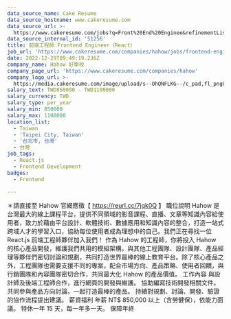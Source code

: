 ```yaml
---
data_source_name: Cake Resume
data_source_hostname: www.cakeresume.com
data_source_url: >-
  https://www.cakeresume.com/jobs?q=Front%20End%20Enginee&refinementList[lang_name][0]=E[…]tech_front-end-development&range[salary_range][min]=1000000
data_source_internal_id: '51256'
title: 前端工程師 Frontend Engineer（React）
job_url: 'https://www.cakeresume.com/companies/hahow/jobs/frontend-engineer-react-d7a41b'
date: 2022-12-29T09:49:19.236Z
company_name: Hahow 好學校
company_page_url: 'https://www.cakeresume.com/companies/hahow'
company_logo_url: >-
  https://media.cakeresume.com/image/upload/s--OhQNFLKG--/c_pad,fl_png8,h_200,w_200/v1605859436/g73gdixpzusgjvlngex5.png
salary_text: TWD850000 - TWD1100000
salary_currency: TWD
salary_type: per_year
salary_min: 850000
salary_max: 1100000
location_list:
  - Taiwan
  - 'Taipei City, Taiwan'
  - '台北市, 台灣'
  - 台灣
job_tags:
  - React.js
  - Frontend Development
badges:
  - Frontend

---
```


＊請直接至 Hahow 官網應徵【 https://reurl.cc/7jqk0Q 】 職位說明 Hahow 是台灣最大的線上課程平台，提供不同領域的影音課程、直播、文章等知識內容給使用者，致力於藉由平台設計、軟體技術、數據應用和知識內容的整合，打造一站式跨域人才的學習入口，協助每位使用者成為理想中的自己。我們正在尋找一位 React.js 前端工程師夥伴加入我們！ 作為 Hahow 的工程師，你將投入 Hahow 的核心產品開發，維護我們共用的模組架構，與其他工程團隊、設計團隊、產品經理等夥伴們密切討論和規劃，共同打造世界最棒的線上教育平台。除了核心產品之外，工程團隊也需要支援不同的專案，配合市場方向、產品策略、使用者回饋，與行銷團隊和內容團隊密切合作，共同最大化 Hahow 的產品價值。 工作內容 與設計師及後端工程師合作，進行網頁的開發與維護。 協助編寫技術開發相關文件。 共同參與產品方向討論，一起打造最棒的產品。 持續對規劃、討論、開發、驗證的協作流程提出建議。 薪資福利 年薪 NT$ 850,000 以上（含勞健保），依能力面議。 特休一年 15 天，每一年多一天。 保障年終